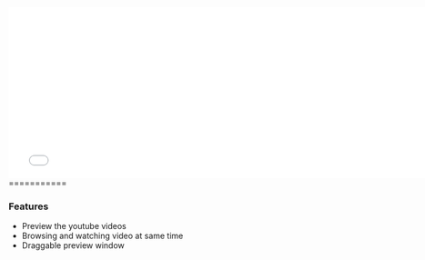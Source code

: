 <center><iframe width="760" height="300" src="banner.html" style="border:0;" scrolling="no"></iframe></center>
===========


### Features
* Preview the youtube videos
* Browsing and watching video at same time
* Draggable preview window



